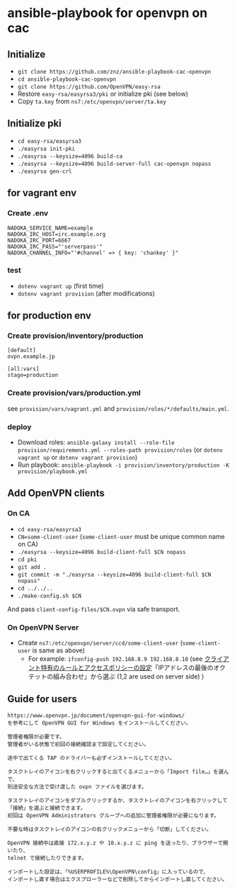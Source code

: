 # ansible-playbook for openvpn on cac

## Initialize

- `git clone https://github.com/znz/ansible-playbook-cac-openvpn`
- `cd ansible-playbook-cac-openvpn`
- `git clone https://github.com/OpenVPN/easy-rsa`
- Restore `easy-rsa/easyrsa3/pki` or initialize pki (see below)
- Copy `ta.key` from `ns7:/etc/openvpn/server/ta.key`

## Initialize pki

- `cd easy-rsa/easyrsa3`
- `./easyrsa init-pki`
- `./easyrsa --keysize=4096 build-ca`
- `./easyrsa --keysize=4096 build-server-full cac-openvpn nopass`
- `./easyrsa gen-crl`

## for vagrant env

### Create .env

```
NADOKA_SERVICE_NAME=example
NADOKA_IRC_HOST=irc.example.org
NADOKA_IRC_PORT=6667
NADOKA_IRC_PASS="'serverpass'"
NADOKA_CHANNEL_INFO="'#channel' => { key: 'chankey' }"
```

### test

- `dotenv vagrant up` (first time)
- `dotenv vagrant provision` (after modifications)

## for production env

### Create provision/inventory/production

```
[default]
ovpn.example.jp

[all:vars]
stage=production
```

### Create provision/vars/production.yml

see `provision/vars/vagrant.yml` and `provision/roles/*/defaults/main.yml`.

### deploy

- Download roles: `ansible-galaxy install --role-file provision/requirements.yml --roles-path provision/roles` (or `dotenv vagrant up` or `dotenv vagrant provision`)
- Run playbook: `ansible-playbook -i provision/inventory/production -K provision/playbook.yml`

## Add OpenVPN clients

### On CA

- `cd easy-rsa/easyrsa3`
- `CN=some-client-user` (`some-client-user` must be unique common name on CA)
- `./easyrsa --keysize=4096 build-client-full $CN nopass`
- `cd pki`
- `git add .`
- `git commit -m "./easyrsa --keysize=4096 build-client-full $CN nopass"`
- `cd ../../..`
- `./make-config.sh $CN`

And pass `client-config-files/$CN.ovpn` via safe transport.

### On OpenVPN Server

- Create `ns7:/etc/openvpn/server/ccd/some-client-user` (`some-client-user` is same as above)
  - For example: `ifconfig-push 192.168.8.9 192.168.8.10` (see [クライアント特有のルールとアクセスポリシーの設定](https://www.openvpn.jp/document/how-to/#AccessPolicies)「IPアドレスの最後のオクテットの組み合わせ」から選ぶ (1,2 are used on server side) )

## Guide for users

```
https://www.openvpn.jp/document/openvpn-gui-for-windows/
を参考にして OpenVPN GUI for Windows をインストールしてください。

管理者権限が必要です。
管理者がいる状態で初回の接続確認まで設定してください。

途中で出てくる TAP のドライバーも必ずインストールしてください。

タスクトレイのアイコンを右クリックすると出てくるメニューから「Import file…」を選んで、
別途安全な方法で受け渡した ovpn ファイルを選びます。

タスクトレイのアイコンをダブルクリックするか、タスクトレイのアイコンを右クリックして
「接続」を選ぶと接続できます。
初回は OpenVPN Administrators グループへの追加に管理者権限が必要になります。

不要な時はタスクトレイのアイコンの右クリックメニューから「切断」してください。

OpenVPN 接続中は直接 172.x.y.z や 10.x.y.z に ping を送ったり、ブラウザーで開いたり、
telnet で接続したりできます。

インポートした設定は、「%USERPROFILE%\OpenVPN\config」に入っているので、
インポートし直す場合はエクスプローラーなどで削除してからインポートし直してください。
```
